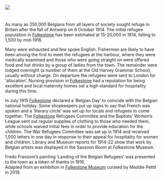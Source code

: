 <a href="https://juncture-digital.org"><img src="https://juncture-digital.org/images/ve-button.png"/></a>
<param author="Maddie Pettit" banner="https://stor.artstor.org/stor/f3590125-3b05-42a0-b365-e33a8735353c" layout="vtl" title="Belgian WW1 Refugees" ve-config=""/>
<param center="Q375314" ve-map="" zoom="10"/>
<param eid="Q12892" ve-entity=""/>

#

As many as 250,000 Belgians from all layers of society sought refuge in Britain after the fall of Antwerp on 6 October 1914. The initial refugee population in [Folkestone](/20c/20c-folkestone-ww1) has been estimated at 15-20,000 in 1914, falling to 1,500 by mid-1916.
<param ve-image-v2 manifest="https://iiif.juncture-digital.org/gh:kent-map/images/20c/arrivalofbelgiansFMuseum.jpg/manifest.json">

Many were exhausted and few spoke English. Fishermen are likely to have been among the first to meet the refugees at the harbour, where they were medically examined and those who were going straight on were offered food and hot drinks by a group of ladies from the town. The remainder were lodged overnight (a number of them at the Old Harvey Grammar School), usually without charge. On departure the refugees were sent to London for ‘allocation’.  Nursing provision in [Folkestone](/20c/20c-folkestone-ww1)  had a reputation for being excellent and local maternity homes set a high standard for hospitality during this time. 
<param ve-image-v2 manifest="https://iiif.juncture-digital.org/gh:kent-map/images/20c/arrivalofbelgiansFMuseum.jpg/manifest.json">
<param ve-map="Q7738972"/>

In July 1915 [Folkestone](/20c/20c-folkestone-ww1)  declared a ‘Belgian Day’ to coincide with the Belgian national holiday. Some shopkeepers put up signs to say that French was spoken and a ‘literary circle’ was set up for locals and refugees to come together. The [Folkestone](/20c/20c-folkestone-ww1)  Refugees Committee and the Baptists’ Women’s League sent out regular supplies of clothing to those who needed them, while schools waived initial fees in order to provide education for the children. The War Refugees Committee was set up in 1914 and received 1,000 letters in one day in response to their appeal for hospitality for women and children. Library and Museum reports for 1914-22 show that work by Belgian artists was displayed in the Sassoon Room at Folkestone Museum.

Fredo Franzoni’s painting ‘Landing of the Belgian Refugees’ was presented to the town as a token of thanks in 1916.   
Adapted from an exhibition in [Folkestone Museum](https://folkestonemuseum.co.uk/) curated by Maddie Pettit in 2018.   
